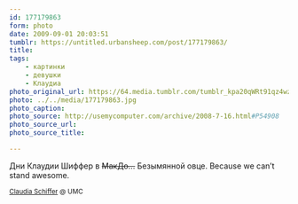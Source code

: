 ```yaml
---
id: 177179863
form: photo
date: 2009-09-01 20:03:51
tumblr: https://untitled.urbansheep.com/post/177179863/
title:
tags:
    - картинки
    - девушки
    - Клаудиа
photo_original_url: https://64.media.tumblr.com/tumblr_kpa20qWRt91qz4wzio1_1280.jpg
photo: ../../media/177179863.jpg
photo_caption:
photo_source: http://usemycomputer.com/archive/2008-7-16.html#P54908
photo_source_url:
photo_source_title:

---
```


<p>Дни Клаудии Шиффер в <del>МакДо…</del> Безымянной овце. Because we can’t stand awesome.</p>

<p><small><a href="http://usemycomputer.com/archive/2008-7-16.html#P54908">Claudia Schiffer</a> @ UMC</small></p>
